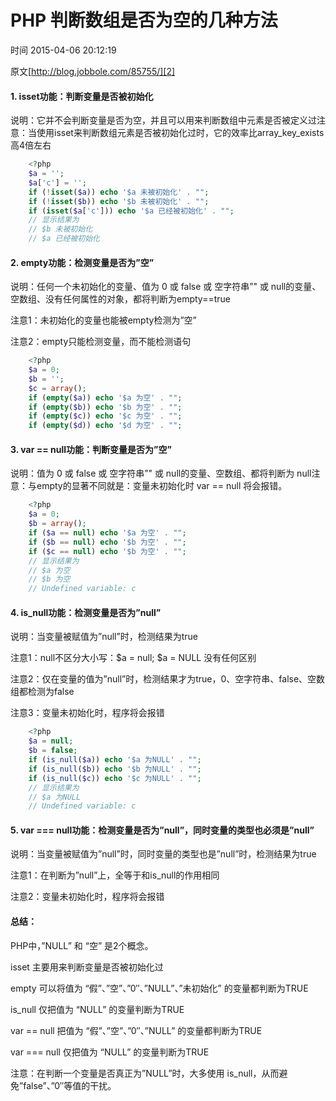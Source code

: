 # PHP 判断数组是否为空的几种方法

 时间 2015-04-06 20:12:19 

原文[http://blog.jobbole.com/85755/][2]


#### 1. isset功能：判断变量是否被初始化

说明：它并不会判断变量是否为空，并且可以用来判断数组中元素是否被定义过注意：当使用isset来判断数组元素是否被初始化过时，它的效率比array_key_exists高4倍左右 

```php
    <?php
    $a = '';
    $a['c'] = '';
    if (!isset($a)) echo '$a 未被初始化' . "";
    if (!isset($b)) echo '$b 未被初始化' . "";
    if (isset($a['c'])) echo '$a 已经被初始化' . "";
    // 显示结果为
    // $b 未被初始化
    // $a 已经被初始化
```

#### 2. empty功能：检测变量是否为”空”

说明：任何一个未初始化的变量、值为 0 或 false 或 空字符串”" 或 null的变量、空数组、没有任何属性的对象，都将判断为empty==true

注意1：未初始化的变量也能被empty检测为”空”

注意2：empty只能检测变量，而不能检测语句

```php
    <?php
    $a = 0;
    $b = '';
    $c = array();
    if (empty($a)) echo '$a 为空' . "";
    if (empty($b)) echo '$b 为空' . "";
    if (empty($c)) echo '$c 为空' . "";
    if (empty($d)) echo '$d 为空' . "";
```

#### 3. var == null功能：判断变量是否为”空”

说明：值为 0 或 false 或 空字符串”" 或 null的变量、空数组、都将判断为 null注意：与empty的显著不同就是：变量未初始化时 var == null 将会报错。 

```php
    <?php
    $a = 0;
    $b = array();
    if ($a == null) echo '$a 为空' . "";
    if ($b == null) echo '$b 为空' . "";
    if ($c == null) echo '$b 为空' . "";
    // 显示结果为
    // $a 为空
    // $b 为空
    // Undefined variable: c
```

#### 4. is_null功能：检测变量是否为”null”

说明：当变量被赋值为”null”时，检测结果为true

注意1：null不区分大小写：$a = null; $a = NULL 没有任何区别

注意2：仅在变量的值为”null”时，检测结果才为true，0、空字符串、false、空数组都检测为false

注意3：变量未初始化时，程序将会报错

```php
    <?php
    $a = null;
    $b = false;
    if (is_null($a)) echo '$a 为NULL' . "";
    if (is_null($b)) echo '$b 为NULL' . "";
    if (is_null($c)) echo '$c 为NULL' . "";
    // 显示结果为
    // $a 为NULL
    // Undefined variable: c
```

#### 5. var === null功能：检测变量是否为”null”，同时变量的类型也必须是”null”

说明：当变量被赋值为”null”时，同时变量的类型也是”null”时，检测结果为true

注意1：在判断为”null”上，全等于和is_null的作用相同

注意2：变量未初始化时，程序将会报错

#### 总结：

PHP中，”NULL” 和 “空” 是2个概念。

isset 主要用来判断变量是否被初始化过

empty 可以将值为 “假”、”空”、”0″、”NULL”、”未初始化” 的变量都判断为TRUE

is_null 仅把值为 “NULL” 的变量判断为TRUE

var == null 把值为 “假”、”空”、”0″、”NULL” 的变量都判断为TRUE

var === null 仅把值为 “NULL” 的变量判断为TRUE

注意：在判断一个变量是否真正为”NULL”时，大多使用 is_null，从而避免”false”、”0″等值的干扰。


[2]: http://blog.jobbole.com/85755/
